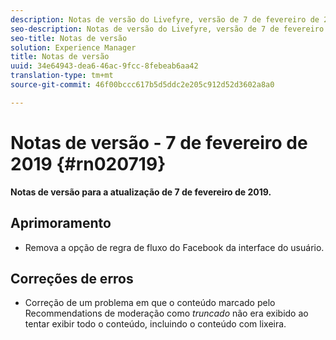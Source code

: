 ```yaml
---
description: Notas de versão do Livefyre, versão de 7 de fevereiro de 2019.
seo-description: Notas de versão do Livefyre, versão de 7 de fevereiro de 2019.
seo-title: Notas de versão
solution: Experience Manager
title: Notas de versão
uuid: 34e64943-dea6-46ac-9fcc-8febeab6aa42
translation-type: tm+mt
source-git-commit: 46f00bccc617b5d5ddc2e205c912d52d3602a8a0

---
```



# Notas de versão - 7 de fevereiro de 2019 {#rn020719}

**Notas de versão para a atualização de 7 de fevereiro de 2019.**

## Aprimoramento

* Remova a opção de regra de fluxo do Facebook da interface do usuário.

## Correções de erros

* Correção de um problema em que o conteúdo marcado pelo Recommendations de moderação como *truncado* não era exibido ao tentar exibir todo o conteúdo, incluindo o conteúdo com lixeira.